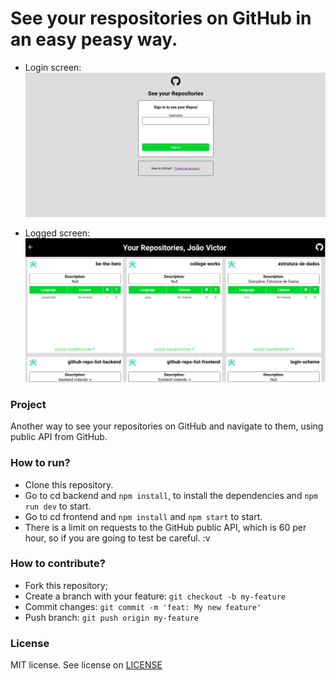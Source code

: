 # See your respositories on GitHub in an easy peasy way.

- Login screen:
![](assets/login.png)

- Logged screen:
![](assets/logged.png)



### Project
Another way to see your repositories on GitHub and navigate to them, using public API from GitHub. 

### How to run?
- Clone this repository.
- Go to cd backend and `npm install`, to install the dependencies and `npm run dev` to start.
- Go to cd frontend and `npm install` and `npm start` to start.
- There is a limit on requests to the GitHub public API, which is 60 per hour, so if you are going to test be careful. :v   

### How to contribute?
- Fork this repository;
- Create a branch with your feature: `git checkout -b my-feature`
- Commit changes: `git commit -m 'feat: My new feature'`
- Push branch: `git push origin my-feature`

### License 
MIT license. See license on [LICENSE](LICENSE)
